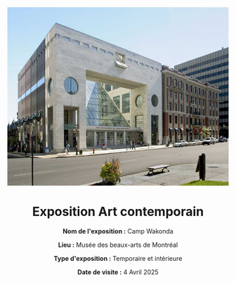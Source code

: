 <div align="center"><img src="https://github.com/MrPoutineQc/H25_V11_inspirations_WARREN/blob/main/Exposition_MBAM/medias/photo_exterieur_mbam.jpg" alt="photo_exterieur_mbam" width="600" height="406"></div>

<h1 align="center">Exposition Art contemporain</h1>

<div align=center>

**Nom de l'exposition :** Camp Wakonda
  
**Lieu :** Musée des beaux-arts de Montréal
<br>
  
**Type d'exposition :** Temporaire et intérieure
<br>
  
**Date de visite :** 4 Avril 2025 
</div>

